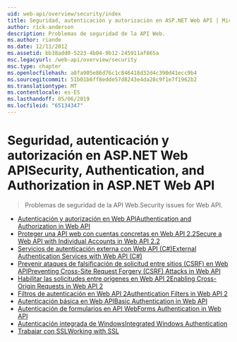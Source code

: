 ```yaml
---
uid: web-api/overview/security/index
title: Seguridad, autenticación y autorización en ASP.NET Web API | Microsoft Docs
author: rick-anderson
description: Problemas de seguridad de la API Web.
ms.author: riande
ms.date: 12/11/2012
ms.assetid: bb38add0-5223-4b04-9b12-245911af865a
msc.legacyurl: /web-api/overview/security
msc.type: chapter
ms.openlocfilehash: a8fa905e86d76c1c846418d32d4c390d41ecc9b4
ms.sourcegitcommit: 51b01b6ff8edde57d8243e4da28c9f1e7f1962b2
ms.translationtype: MT
ms.contentlocale: es-ES
ms.lasthandoff: 05/06/2019
ms.locfileid: "65134347"
---
```

# <a name="security-authentication-and-authorization-in-aspnet-web-api"></a><span data-ttu-id="5e2fc-103">Seguridad, autenticación y autorización en ASP.NET Web API</span><span class="sxs-lookup"><span data-stu-id="5e2fc-103">Security, Authentication, and Authorization in ASP.NET Web API</span></span>

> <span data-ttu-id="5e2fc-104">Problemas de seguridad de la API Web.</span><span class="sxs-lookup"><span data-stu-id="5e2fc-104">Security issues for Web API.</span></span>

- [<span data-ttu-id="5e2fc-105">Autenticación y autorización en Web API</span><span class="sxs-lookup"><span data-stu-id="5e2fc-105">Authentication and Authorization in Web API</span></span>](authentication-and-authorization-in-aspnet-web-api.md)
- [<span data-ttu-id="5e2fc-106">Proteger una API web con cuentas concretas en Web API 2.2</span><span class="sxs-lookup"><span data-stu-id="5e2fc-106">Secure a Web API with Individual Accounts in Web API 2.2</span></span>](individual-accounts-in-web-api.md)
- [<span data-ttu-id="5e2fc-107">Servicios de autenticación externa con Web API (C#)</span><span class="sxs-lookup"><span data-stu-id="5e2fc-107">External Authentication Services with Web API (C#)</span></span>](external-authentication-services.md)
- [<span data-ttu-id="5e2fc-108">Prevenir ataques de falsificación de solicitud entre sitios (CSRF) en Web API</span><span class="sxs-lookup"><span data-stu-id="5e2fc-108">Preventing Cross-Site Request Forgery (CSRF) Attacks in Web API</span></span>](preventing-cross-site-request-forgery-csrf-attacks.md)
- [<span data-ttu-id="5e2fc-109">Habilitar las solicitudes entre orígenes en Web API 2</span><span class="sxs-lookup"><span data-stu-id="5e2fc-109">Enabling Cross-Origin Requests in Web API 2</span></span>](enabling-cross-origin-requests-in-web-api.md)
- [<span data-ttu-id="5e2fc-110">Filtros de autenticación en Web API 2</span><span class="sxs-lookup"><span data-stu-id="5e2fc-110">Authentication Filters in Web API 2</span></span>](authentication-filters.md)
- [<span data-ttu-id="5e2fc-111">Autenticación básica en Web API</span><span class="sxs-lookup"><span data-stu-id="5e2fc-111">Basic Authentication in Web API</span></span>](basic-authentication.md)
- [<span data-ttu-id="5e2fc-112">Autenticación de formularios en API Web</span><span class="sxs-lookup"><span data-stu-id="5e2fc-112">Forms Authentication in Web API</span></span>](forms-authentication.md)
- [<span data-ttu-id="5e2fc-113">Autenticación integrada de Windows</span><span class="sxs-lookup"><span data-stu-id="5e2fc-113">Integrated Windows Authentication</span></span>](integrated-windows-authentication.md)
- [<span data-ttu-id="5e2fc-114">Trabajar con SSL</span><span class="sxs-lookup"><span data-stu-id="5e2fc-114">Working with SSL</span></span>](working-with-ssl-in-web-api.md)

